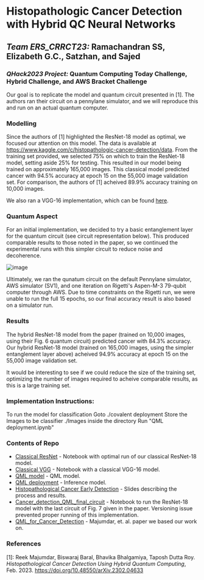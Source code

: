 # Histopathologic Cancer Detection with Hybrid QC Neural Networks
## _Team ERS_CRRCT23:_ Ramachandran SS, Elizabeth G.C., Satzhan, and Sajed
### _QHack2023 Project:_ Quantum Computing Today Challenge, Hybrid Challenge, and AWS Bracket Challenge

Our goal is to replicate the model and quantum circuit presented in [1]. The authors ran their circuit on a pennylane simulator, and we will reproduce this and run on an actual quantum computer.

### Modelling

Since the authors of [1] highlighted the ResNet-18 model as optimal, we focused our attention on this model. The data is available at https://www.kaggle.com/c/histopathologic-cancer-detection/data. From the training set provided, we selected 75% on which to train the ResNet-18 model, setting aside 25% for testing. This resulted in our model being trained on approximately 165,000 images. This classical model predicted cancer with 94.5% accuracy at epoch 15 on the 55,000 image validation set. For comparison, the authors of [1] acheived 89.9% accuracy training on 10,000 images.

We also ran a VGG-16 implementation, which can be found [here](https://github.com/egrace479/ERS_CRRCT23/tree/main/vgg16).

### Quantum Aspect

For an initial implementation, we decided to try a basic entanglement layer for the quantum circuit (see circuit representation below). This produced comparable results to those noted in the paper, so we continued the experimental runs with this simpler circuit to reduce noise and decoherence.

![image](https://user-images.githubusercontent.com/38985481/221946903-f15758ba-d014-4304-8aa6-e5b09de15c89.png)

Ultimately, we ran the qunatum circuit on the default Pennylane simulator, AWS simulator (SV1), and one iteration on Rigetti's Aspen-M-3 79-qubit computer through AWS. Due to time constraints on the Rigetti run, we were unable to run the full 15 epochs, so our final accuracy result is also based on a simulator run.

### Results

The hybrid ResNet-18 model from the paper (trained on 10,000 images, using their Fig. 6 quantum circuit) predicted cancer with 84.3% accuracy. Our hybrid ResNet-18 model (trained on 165,000 images, using the simpler entanglement layer above) acheived 94.9% accuracy at epoch 15 on the 55,000 image validation set.

It would be interesting to see if we could reduce the size of the training set, optimizing the number of images required to acheive comparable results, as this is a large training set.

### Implementation Instructions: 
To run the model for classification
Goto ./covalent deployment
Store the Images to be classifier ./Images inside the directory
Run "QML deployment.ipynb"

### Contents of Repo

* [Classical ResNet](https://github.com/egrace479/ERS_CRRCT23/tree/main/resnet18) - Notebook with optimal run of our classical ResNet-18 model.
* [Classical VGG](https://github.com/egrace479/ERS_CRRCT23/tree/main/vgg16) - Notebook with a classical VGG-16 model.
* [QML model](https://github.com/egrace479/ERS_CRRCT23/tree/main/qml_hybrid/basic%20entangler) - QML model.  
* [QML deployment](https://github.com/egrace479/ERS_CRRCT23/tree/main/covalent%20deployment) - Inference model.
* [Histopathological Cancer Early Detection](https://github.com/egrace479/ERS_CRRCT23/blob/main/Histopathological%20Cancer%20Early%20Detection.pdf) - Slides describing the process and results.
* [Cancer_detection_QML_final_circuit](https://github.com/egrace479/ERS_CRRCT23/blob/main/Cancer_detection_QML%20_final_circuit.ipynb) - Notebook to run the ResNet-18 model with the last circuit of Fig. 7 given in the paper. Versioning issue prevented proper running of this implementation.
* [QML_for_Cancer_Detection](https://github.com/egrace479/ERS_CRRCT23/blob/main/QML_for_Cancer_Detection.pdf) - Majumdar, et. al. paper we based our work on.

### References

[1]: Reek Majumdar, Biswaraj Baral, Bhavika Bhalgamiya, Taposh Dutta Roy. _Histopathological Cancer Detection Using Hybrid Quantum Computing_, Feb. 2023. https://doi.org/10.48550/arXiv.2302.04633

